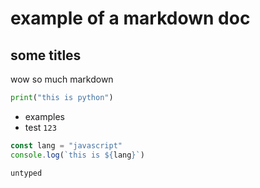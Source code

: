 # example of a markdown doc

## some titles


wow so much markdown

```python
print("this is python")
```

- examples
- test `123`

```javascript
const lang = "javascript"
console.log(`this is ${lang}`)
```

```
untyped

```

